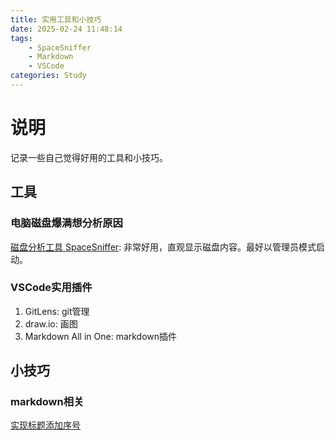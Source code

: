 ```yaml
---
title: 实用工具和小技巧
date: 2025-02-24 11:48:14
tags:
    - SpaceSniffer
    - Markdown
    - VSCode
categories: Study
---
```


# 说明

记录一些自己觉得好用的工具和小技巧。

## 工具

### 电脑磁盘爆满想分析原因

[磁盘分析工具 SpaceSniffer](https://sourceforge.net/projects/spacesniffer/): 非常好用，直观显示磁盘内容。最好以管理员模式启动。

### VSCode实用插件

1. GitLens: git管理
2. draw.io: 画图
3. Markdown All in One: markdown插件

## 小技巧

### markdown相关

[实现标题添加序号](https://blog.csdn.net/quaer/article/details/140768850)

